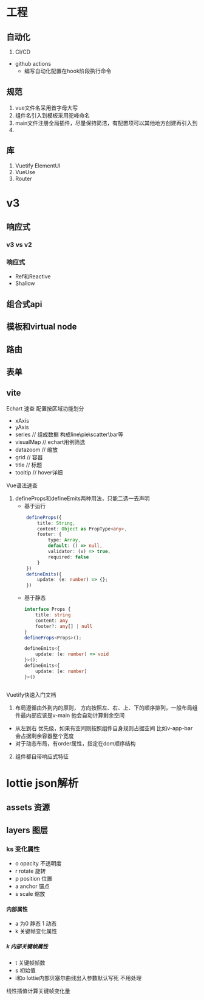 # 工程
## 自动化
1. CI/CD
- github actions
    - 编写自动化配置在hook阶段执行命令 
## 规范
1. vue文件名采用首字母大写
2. 组件名引入到模板采用驼峰命名
3. main文件注册全局插件，尽量保持简洁，有配置项可以其他地方创建再引入到
4. 
## 库
1. Vuetify ElementUI
2. VueUse
3. Router
# v3
## 响应式
### v3 vs v2

### 响应式
- Ref和Reactive
- Shallow
## 组合式api
## 模板和virtual node
## 路由
## 表单
## vite
Echart 速查
配置按区域功能划分
- xAxis
- yAxis
- series // 组成数据 构成line\pie\scatter\bar等
- visualMap // echart用例筛选
- datazoom // 缩放
- grid // 容器
- title // 标题
- tooltip // hover详细

Vue语法速查
1. defineProps和defineEmits两种用法，只能二选一去声明 
    - 基于运行
    ```typescript
        defineProps({
            title: String,
            content: Object as PropType<any>,
            footer: {
                type: Array,
                default: () => null,
                validator: (v) => true,
                required: false
            }
        })
        defineEmits({
            update: (e: number) => {};
        })
    ```
    - 基于静态
        ```typescript
        interface Props {
            title: string
            content: any
            footer?: any[] | null
        }
        defineProps<Props>();

        defineEmits<{
            update: (e: number) => void
        }>();
        defineEmits<{
            update: [e: number]
        }>()
    ```

Vuetify快速入门文档
1. 布局遵循由外到内的原则， 方向按照左、右、上、下的顺序排列，一般布局组件最内部应该是v-main 他会自动计算剩余空间
- 从左到右 优先级，如果有空间则按照组件自身规则占据空间 比如v-app-bar会占据剩余容器整个宽度
- 对于动态布局，有order属性，指定在dom顺序结构
2. 组件都自带响应式特征

# lottie json解析 
## assets 资源
## layers 图层
### ks 变化属性
- o opacity 不透明度
- r rotate 旋转
- p position 位置
- a anchor 锚点
- s scale 缩放
#### 内部属性
- a 为0 静态 1 动态
- k 关键帧变化属性
##### k 内部关键帧属性
- t 关键帧帧数
- s 初始值
- i和o lottie内部贝塞尔曲线出入参数默认写死 不用处理

线性插值计算关键帧变化量